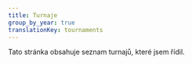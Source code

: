 ```yaml
---
title: Turnaje
group_by_year: true
translationKey: tournaments
---
```


Tato stránka obsahuje seznam turnajů, které jsem řídil.